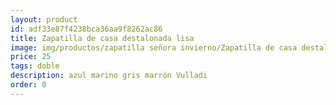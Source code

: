 ```yaml
---
layout: product
id: adf33e87f4238bca36aa9f8262ac86
title: Zapatilla de casa destalonada lisa
image: img/productos/zapatilla señora invierno/Zapatilla de casa destalonada lisa=25=doble=azul marino gris marrón Vulladi.webp
price: 25
tags: doble
description: azul marino gris marrón Vulladi
order: 0
---
```

